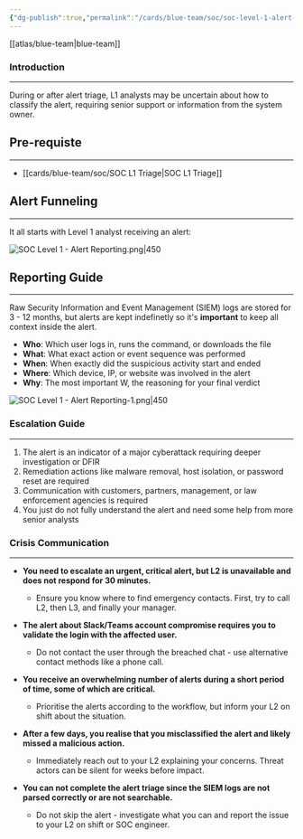```yaml
---
{"dg-publish":true,"permalink":"/cards/blue-team/soc/soc-level-1-alert-reporting/"}
---
```


[[atlas/blue-team\|blue-team]]
### Introduction
---
During or after alert triage, L1 analysts may be uncertain about how to classify the alert, requiring senior support or information from the system owner.
## Pre-requiste
---
- [[cards/blue-team/soc/SOC L1 Triage\|SOC L1 Triage]]

## Alert Funneling
---
It all starts with Level 1 analyst receiving an alert:

![SOC Level 1 - Alert Reporting.png|450](/img/user/cards/blue-team/soc/images/SOC%20Level%201%20-%20Alert%20Reporting.png)
## Reporting Guide
---
Raw Security Information and Event Management (SIEM) logs are stored for 3 - 12 months, but alerts are kept indefinetly so it's **important** to keep all context inside the alert.

- **Who**: Which user logs in, runs the command, or downloads the file
- **What**: What exact action or event sequence was performed
- **When**: When exactly did the suspicious activity start and ended
- **Where**: Which device, IP, or website was involved in the alert
- **Why**: The most important W, the reasoning for your final verdict

![SOC Level 1 - Alert Reporting-1.png|450](/img/user/cards/blue-team/soc/images/SOC%20Level%201%20-%20Alert%20Reporting-1.png)
### Escalation Guide
---
1. The alert is an indicator of a major cyberattack requiring deeper investigation or DFIR
2. Remediation actions like malware removal, host isolation, or password reset are required
3. Communication with customers, partners, management, or law enforcement agencies is required
4. You just do not fully understand the alert and need some help from more senior analysts
### Crisis Communication
---
- **You need to escalate an urgent, critical alert, but L2 is unavailable and does not respond for 30 minutes.**  
	- Ensure you know where to find emergency contacts. First, try to call L2, then L3, and finally your manager.
    
- **The alert about Slack/Teams account compromise requires you to validate the login with the affected user.**  
    - Do not contact the user through the breached chat - use alternative contact methods like a phone call.
    
- **You receive an overwhelming number of alerts during a short period of time, some of which are critical.**  
    - Prioritise the alerts according to the workflow, but inform your L2 on shift about the situation.
    
- **After a few days, you realise that you misclassified the alert and likely missed a malicious action.**  
    - Immediately reach out to your L2 explaining your concerns. Threat actors can be silent for weeks before impact.
    
- **You can not complete the alert triage since the SIEM logs are not parsed correctly or are not searchable.**  
    - Do not skip the alert - investigate what you can and report the issue to your L2 on shift or SOC engineer.
